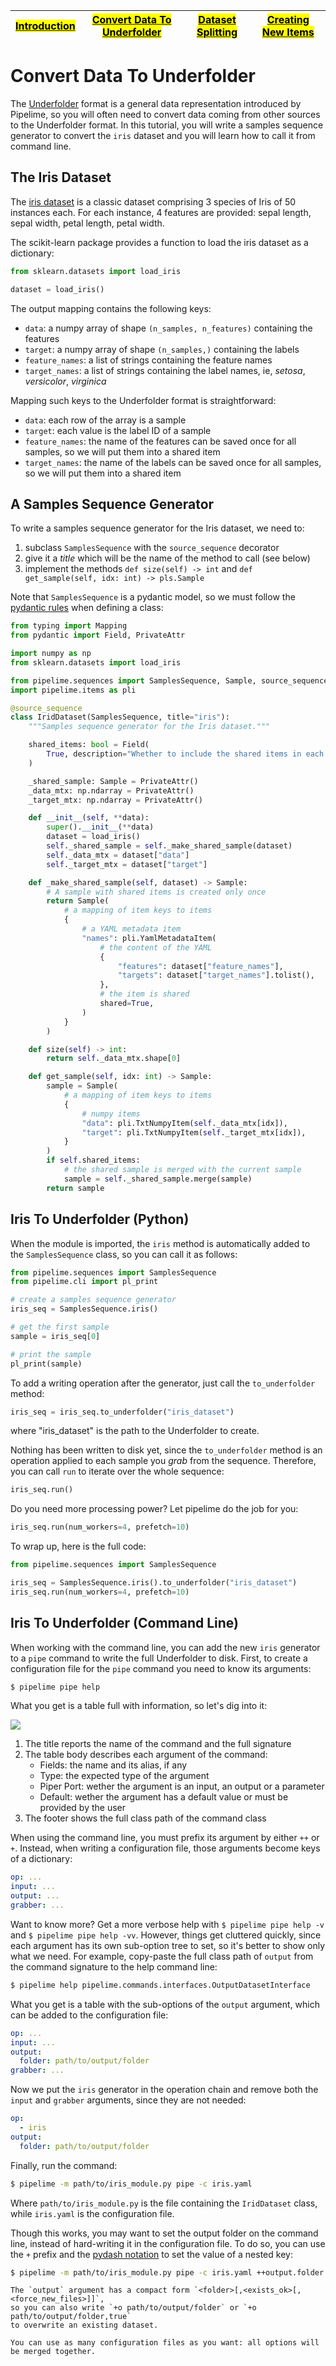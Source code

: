 
| [<mark>Introduction</mark>](./toc.md) | [<mark>**Convert Data To Underfolder**</mark>](./convert_to_underfolder.md) | [<mark>Dataset Splitting</mark>](./dataset_splitting.md) | [<mark>Creating New Items</mark>](./item_creation.md) |
| :------: | :------: | :------: | :------: |

# Convert Data To Underfolder

The [Underfolder](../get_started/underfolder.md) format is a general data representation
introduced by Pipelime, so you will often need to convert data coming from other sources
to the Underfolder format.
In this tutorial, you will write a samples sequence generator to convert the `iris` dataset
and you will learn how to call it from command line.

## The Iris Dataset

The [iris dataset](https://en.wikipedia.org/wiki/Iris_flower_data_set) is a classic dataset
comprising 3 species of Iris of 50 instances each. For each instance, 4 features are provided:
sepal length, sepal width, petal length, petal width.

The scikit-learn package provides a function to load the iris dataset as a dictionary:

```python
from sklearn.datasets import load_iris

dataset = load_iris()
```

The output mapping contains the following keys:
* `data`: a numpy array of shape `(n_samples, n_features)` containing the features
* `target`: a numpy array of shape `(n_samples,)` containing the labels
* `feature_names`: a list of strings containing the feature names
* `target_names`: a list of strings containing the label names, ie, _setosa_, _versicolor_, _virginica_

Mapping such keys to the Underfolder format is straightforward:
* `data`: each row of the array is a sample
* `target`: each value is the label ID of a sample
* `feature_names`: the name of the features can be saved once for all samples,
so we will put them into a shared item
* `target_names`: the name of the labels can be saved once for all samples,
so we will put them into a shared item

## A Samples Sequence Generator

To write a samples sequence generator for the Iris dataset, we need to:
1. subclass `SamplesSequence` with the `source_sequence` decorator
1. give it a _title_ which will be the name of the method to call (see below)
1. implement the methods `def size(self) -> int` and `def get_sample(self, idx: int) -> pls.Sample`

Note that `SamplesSequence` is a pydantic model, so we must follow the [pydantic rules](https://docs.pydantic.dev/) when defining a class:

```python
from typing import Mapping
from pydantic import Field, PrivateAttr

import numpy as np
from sklearn.datasets import load_iris

from pipelime.sequences import SamplesSequence, Sample, source_sequence
import pipelime.items as pli

@source_sequence
class IridDataset(SamplesSequence, title="iris"):
    """Samples sequence generator for the Iris dataset."""

    shared_items: bool = Field(
        True, description="Whether to include the shared items in each sample."
    )

    _shared_sample: Sample = PrivateAttr()
    _data_mtx: np.ndarray = PrivateAttr()
    _target_mtx: np.ndarray = PrivateAttr()

    def __init__(self, **data):
        super().__init__(**data)
        dataset = load_iris()
        self._shared_sample = self._make_shared_sample(dataset)
        self._data_mtx = dataset["data"]
        self._target_mtx = dataset["target"]

    def _make_shared_sample(self, dataset) -> Sample:
        # A sample with shared items is created only once
        return Sample(
            # a mapping of item keys to items
            {
                # a YAML metadata item
                "names": pli.YamlMetadataItem(
                    # the content of the YAML
                    {
                        "features": dataset["feature_names"],
                        "targets": dataset["target_names"].tolist(),
                    },
                    # the item is shared
                    shared=True,
                )
            }
        )

    def size(self) -> int:
        return self._data_mtx.shape[0]

    def get_sample(self, idx: int) -> Sample:
        sample = Sample(
            # a mapping of item keys to items
            {
                # numpy items
                "data": pli.TxtNumpyItem(self._data_mtx[idx]),
                "target": pli.TxtNumpyItem(self._target_mtx[idx]),
            }
        )
        if self.shared_items:
            # the shared sample is merged with the current sample
            sample = self._shared_sample.merge(sample)
        return sample
```

## Iris To Underfolder (Python)

When the module is imported, the `iris` method is automatically added to the `SamplesSequence` class, so you can call it as follows:

```python
from pipelime.sequences import SamplesSequence
from pipelime.cli import pl_print

# create a samples sequence generator
iris_seq = SamplesSequence.iris()

# get the first sample
sample = iris_seq[0]

# print the sample
pl_print(sample)
```

To add a writing operation after the generator, just call the `to_underfolder` method:

```python
iris_seq = iris_seq.to_underfolder("iris_dataset")
```

where "iris_dataset" is the path to the Underfolder to create.

Nothing has been written to disk yet, since the `to_underfolder` method is an operation
applied to each sample you _grab_ from the sequence. Therefore, you can call `run` to
iterate over the whole sequence:

```python
iris_seq.run()
```

Do you need more processing power? Let pipelime do the job for you:

```python
iris_seq.run(num_workers=4, prefetch=10)
```

To wrap up, here is the full code:

```python
from pipelime.sequences import SamplesSequence

iris_seq = SamplesSequence.iris().to_underfolder("iris_dataset")
iris_seq.run(num_workers=4, prefetch=10)
```

## Iris To Underfolder (Command Line)

When working with the command line, you can add the new `iris` generator to a `pipe` command to write the full Underfolder to disk.
First, to create a configuration file for the `pipe` command you need to know its arguments:

```bash
$ pipelime pipe help
```

What you get is a table full with information, so let's dig into it:

![](../../images/pipe_help.png)

1. The title reports the name of the command and the full signature
1. The table body describes each argument of the command:
    * Fields: the name and its alias, if any
    * Type: the expected type of the argument
    * Piper Port: wether the argument is an input, an output or a parameter
    * Default: wether the argument has a default value or must be provided by the user
1. The footer shows the full class path of the command class

When using the command line, you must prefix its argument by either `++` or `+`.
Instead, when writing a configuration file, those arguments become keys of a dictionary:

```yaml
op: ...
input: ...
output: ...
grabber: ...
```

Want to know more? Get a more verbose help with `$ pipelime pipe help -v` and `$ pipelime pipe help -vv`.
However, things get cluttered quickly, since each argument has its own sub-option tree to set,
so it's better to show only what we need.
For example, copy-paste the full class path of `output` from the command signature to the help command line:

```bash
$ pipelime help pipelime.commands.interfaces.OutputDatasetInterface
```

What you get is a table with the sub-options of the `output` argument, which can be added
to the configuration file:

```yaml
op: ...
input: ...
output:
  folder: path/to/output/folder
grabber: ...
```

Now we put the `iris` generator in the operation chain and remove both the `input` and `grabber` arguments, since they are not needed:

```yaml
op:
  - iris
output:
  folder: path/to/output/folder
```

Finally, run the command:

```bash
$ pipelime -m path/to/iris_module.py pipe -c iris.yaml
```

Where `path/to/iris_module.py` is the file containing the `IridDataset` class, while `iris.yaml` is the configuration file.

Though this works, you may want to set the output folder on the command line, instead of hard-writing it in the configuration file. To do so, you can use the `+` prefix and the [pydash notation](https://pydash.readthedocs.io/en/latest/deeppath.html) to set the value of a nested key:

```bash
$ pipelime -m path/to/iris_module.py pipe -c iris.yaml ++output.folder path/to/output/folder
```

```{hint}
The `output` argument has a compact form `<folder>[,<exists_ok>[,<force_new_files>]]`,
so you can also write `+o path/to/output/folder` or `+o path/to/output/folder,true`
to overwrite an existing dataset.
```

```{tip}
You can use as many configuration files as you want: all options will be merged together.
```
